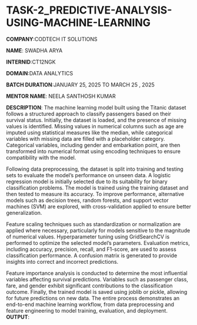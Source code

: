# TASK-2_PREDICTIVE-ANALYSIS-USING-MACHINE-LEARNING
**COMPANY**:CODTECH IT SOLUTIONS 

**NAME**: SWADHA ARYA

**INTERNID**:CT12NGK


**DOMAIN**:DATA ANALYTICS

**BATCH DURATION**:JANUARY 25, 2025 TO MARCH 25 , 2025

**MENTOR NAME**: NEELA SANTHOSH KUMAR

**DESCRIPTION**:
The machine learning model built using the Titanic dataset follows a structured approach to classify passengers based on their survival status. Initially, the dataset is loaded, and the presence of missing values is identified. Missing values in numerical columns such as age are imputed using statistical measures like the median, while categorical variables with missing data are filled with a placeholder category. Categorical variables, including gender and embarkation point, are then transformed into numerical format using encoding techniques to ensure compatibility with the model.

Following data preprocessing, the dataset is split into training and testing sets to evaluate the model’s performance on unseen data. A logistic regression model is initially selected due to its suitability for binary classification problems. The model is trained using the training dataset and then tested to measure its accuracy. To improve performance, alternative models such as decision trees, random forests, and support vector machines (SVM) are explored, with cross-validation applied to ensure better generalization.

Feature scaling techniques such as standardization or normalization are applied where necessary, particularly for models sensitive to the magnitude of numerical values. Hyperparameter tuning using GridSearchCV is performed to optimize the selected model’s parameters. Evaluation metrics, including accuracy, precision, recall, and F1-score, are used to assess classification performance. A confusion matrix is generated to provide insights into correct and incorrect predictions.

Feature importance analysis is conducted to determine the most influential variables affecting survival predictions. Variables such as passenger class, fare, and gender exhibit significant contributions to the classification outcome. Finally, the trained model is saved using joblib or pickle, allowing for future predictions on new data. The entire process demonstrates an end-to-end machine learning workflow, from data preprocessing and feature engineering to model training, evaluation, and deployment.
**OUTPUT**: 
